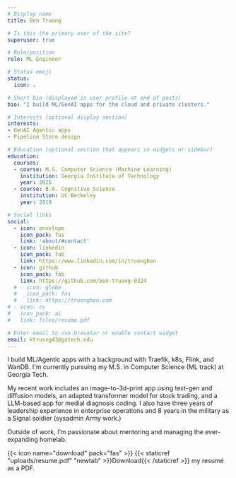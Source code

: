 ```yaml
---
# Display name
title: Ben Truong

# Is this the primary user of the site?
superuser: true

# Role/position
role: ML Engineer

# Status emoji
status:
  icon: ☕

# Short bio (displayed in user profile at end of posts)
bio: "I build ML/GenAI apps for the cloud and private clusters."

# Interests (optional display section)
interests:
- GenAI Agentic apps
- Pipeline Store design

# Education (optional section that appears in widgets or sidebar)
education:
  courses:
  - course: M.S. Computer Science (Machine Learning)
    institution: Georgia Institute of Technology
    year: 2025
  - course: B.A. Cognitive Science
    institution: UC Berkeley
    year: 2019

# Social links
social:
  - icon: envelope
    icon_pack: fas
    link: 'about/#contact'
  - icon: linkedin
    icon_pack: fab
    link: https://www.linkedin.com/in/truongben
  - icon: github
    icon_pack: fab
    link: https://github.com/ben-truong-0324
  # - icon: globe
  #   icon_pack: fas
  #   link: https://truongben.com
# - icon: cv
#   icon_pack: ai
#   link: files/resume.pdf

# Enter email to use Gravatar or enable contact widget
email: ktruong43@gatech.edu
---
```

I build ML/Agentic apps with a background with Traefik, k8s, Flink, and WanDB. I'm currently pursuing my M.S. in Computer Science (ML track) at Georgia Tech.

My recent work includes an image-to-3d-print app using text-gen and diffusion models, an adapted transformer model for stock trading, and a LLM-based app for medial diagnosis coding. I also have three years of leadership experience in enterprise operations and 8 years in the military as a Signal soldier (sysadmin Army work.)

Outside of work, I’m passionate about mentoring and managing the ever-expanding homelab.

{{< icon name="download" pack="fas" >}} {{< staticref "uploads/resume.pdf" "newtab" >}}Download{{< /staticref >}} my resumé as a PDF.
